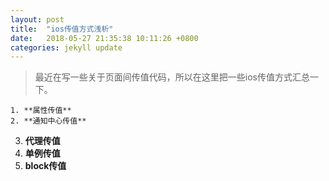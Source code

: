 ```yaml
---
layout: post
title:  "ios传值方式浅析"
date:   2018-05-27 21:35:38 10:11:26 +0800
categories: jekyll update
---
```

>最近在写一些关于页面间传值代码，所以在这里把一些ios传值方式汇总一下。
  
    1. **属性传值**  
    2. **通知中心传值**
3. **代理传值**
4. **单例传值**
5. **block传值**
